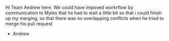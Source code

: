Hi Team Andrew here.
We could have impoved workrflow by communication to Myles that he had to wait a little
bit so that i could finish up my merging, so that there was no overlapping conflicts
when he tried to merge his pull request
- Andrew